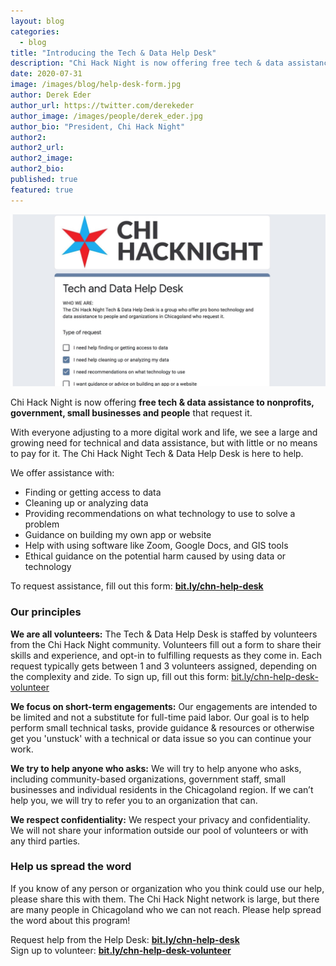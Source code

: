 ```yaml
---
layout: blog
categories: 
  - blog
title: "Introducing the Tech & Data Help Desk"
description: "Chi Hack Night is now offering free tech & data assistance to nonprofits, government, small businesses and people that request it."
date: 2020-07-31
image: /images/blog/help-desk-form.jpg
author: Derek Eder
author_url: https://twitter.com/derekeder
author_image: /images/people/derek_eder.jpg
author_bio: "President, Chi Hack Night"
author2: 
author2_url: 
author2_image: 
author2_bio: 
published: true
featured: true
---
```


<p class="text-center"><img src="/images/blog/help-desk-form.jpg" alt="The Tech & Data Help Desk Request Form" class='img-responsive'/>
</p>

Chi Hack Night is now offering **free tech & data assistance to nonprofits, government, small businesses and people** that request it.

With everyone adjusting to a more digital work and life, we see a large and growing need for technical and data assistance, but with little or no means to pay for it. The Chi Hack Night Tech & Data Help Desk is here to help.

We offer assistance with:

* Finding or getting access to data
* Cleaning up or analyzing data
* Providing recommendations on what technology to use to solve a problem
* Guidance on building my own app or website
* Help with using software like Zoom, Google Docs, and GIS tools
* Ethical guidance on the potential harm caused by using data or technology

To request assistance, fill out this form: **[bit.ly/chn-help-desk](http://bit.ly/chn-help-desk)**

### Our principles

**We are all volunteers:** The Tech & Data Help Desk is staffed by volunteers from the Chi Hack Night community. Volunteers fill out a form to share their skills and experience, and opt-in to fulfilling requests as they come in. Each request typically gets between 1 and 3 volunteers assigned, depending on the complexity and zide. To sign up, fill out this form: [bit.ly/chn-help-desk-volunteer](https://bit.ly/chn-help-desk-volunteer)

**We focus on short-term engagements:** Our engagements are intended to be limited and not a substitute for full-time paid labor. Our goal is to help perform small technical tasks, provide guidance & resources or otherwise get you 'unstuck' with a technical or data issue so you can continue your work.

**We try to help anyone who asks:** We will try to help anyone who asks, including community-based organizations, government staff, small businesses and individual residents in the Chicagoland region. If we can’t help you, we will try to refer you to an organization that can.

**We respect confidentiality:** We respect your privacy and confidentiality. We will not share your information outside our pool of volunteers or with any third parties.

### Help us spread the word
If you know of any person or organization who you think could use our help, please share this with them. The Chi Hack Night network is large, but there are many people in Chicagoland who we can not reach. Please help spread the word about this program!

Request help from the Help Desk: **[bit.ly/chn-help-desk](http://bit.ly/chn-help-desk)**<br />
Sign up to volunteer: **[bit.ly/chn-help-desk-volunteer](https://bit.ly/chn-help-desk-volunteer)**
